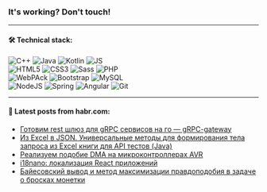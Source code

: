 ### It's working? Don't touch!

---

#### 🛠️ Technical stack:

![C++](https://img.shields.io/badge/C++-informational?logo=c%2B%2B&style=flat&logoColor=white&color=9C033A)
![Java](https://img.shields.io/badge/Java-informational?logo=java&style=flat&logoColor=white&color=007396)
![Kotlin](https://img.shields.io/badge/Kotlin-informational?logo=Kotlin&style=flat&logoColor=white&color=0095D5)
![JS](https://img.shields.io/badge/JS-informational?logo=javaScript&style=flat&logoColor=black&color=F7Df1E) <br>
![HTML5](https://img.shields.io/badge/HTML5-informational?logo=html5&style=flat&logoColor=white&color=E34F26)
![CSS3](https://img.shields.io/badge/CSS3-informational?logo=css3&style=flat&logoColor=white&color=157286)
![Sass](https://img.shields.io/badge/Saas-informational?logo=sass&style=flat&logoColor=white&color=hotpink)
![PHP](https://img.shields.io/badge/PHP-informational?logo=php&style=flat&logoColor=white&color=777BB4) <br>
![WebPAck](https://img.shields.io/badge/WebPack-informational?logo=webPack&style=flat&logoColor=white&color=FF6F00)
![Bootstrap](https://img.shields.io/badge/Bootstrap-informational?logo=Bootstrap&style=flat&logoColor=white&color=7952B3)
![MySQL](https://img.shields.io/badge/MySQL-informational?logo=MySQL&style=flat&logoColor=white&color=00f) <br>
![NodeJS](https://img.shields.io/badge/NodeJS-informational?logo=node.js&style=flat&logoColor=white&color=43853D)
![Spring](https://img.shields.io/badge/Spring-informational?logo=Spring&style=flat&logoColor=white&color=0A9EDC)
![Angular](https://img.shields.io/badge/Vue-informational?logo=vue.js&style=flat&logoColor=white&color=red)
![Git](https://img.shields.io/badge/Git-informational?logo=git&style=flat&logoColor=white&color=darkorange)

___

#### 💬 Latest posts from habr.com:

<!-- BLOG-POST-LIST:START -->
- [Готовим rest шлюз для gRPC сервисов на го — gRPC-gateway](https://habr.com/ru/post/658769/?utm_source=habrahabr&utm_medium=rss&utm_campaign=658769)
- [Из Excel в JSON. Универсальные методы для формирования тела запроса из Excel книги для API тестов &lpar;Java&rpar;](https://habr.com/ru/post/658763/?utm_source=habrahabr&utm_medium=rss&utm_campaign=658763)
- [Реализуем подобие DMA на микроконтроллерах AVR](https://habr.com/ru/post/658735/?utm_source=habrahabr&utm_medium=rss&utm_campaign=658735)
- [i18nano: локализация React приложений](https://habr.com/ru/post/658713/?utm_source=habrahabr&utm_medium=rss&utm_campaign=658713)
- [Байесовский вывод и метод максимизации правдоподобия в задаче о бросках монетки](https://habr.com/ru/post/658707/?utm_source=habrahabr&utm_medium=rss&utm_campaign=658707)
<!-- BLOG-POST-LIST:END -->
